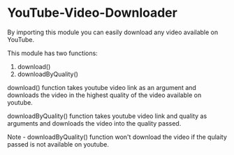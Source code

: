 # YouTube-Video-Downloader
By importing this module you can easily download any video available on YouTube.

This module has two functions:
1) download()
2) downloadByQuality()

download() function takes  youtube video link as an argument and downloads the video in the highest quality of the video available on youtube.

downloadByQuality() function takes youtube video link and quality as arguments and downloads the video into the quality passed.


Note - downloadByQuality() function won't download the video if the qulaity passed is not available on youtube.


